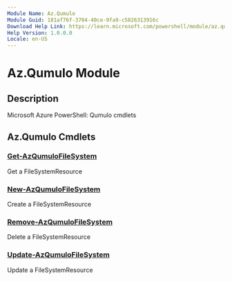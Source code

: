 ```yaml
---
Module Name: Az.Qumulo
Module Guid: 181af76f-3704-40ce-9fa9-c5826313916c
Download Help Link: https://learn.microsoft.com/powershell/module/az.qumulo
Help Version: 1.0.0.0
Locale: en-US
---
```


# Az.Qumulo Module
## Description
Microsoft Azure PowerShell: Qumulo cmdlets

## Az.Qumulo Cmdlets
### [Get-AzQumuloFileSystem](Get-AzQumuloFileSystem.md)
Get a FileSystemResource

### [New-AzQumuloFileSystem](New-AzQumuloFileSystem.md)
Create a FileSystemResource

### [Remove-AzQumuloFileSystem](Remove-AzQumuloFileSystem.md)
Delete a FileSystemResource

### [Update-AzQumuloFileSystem](Update-AzQumuloFileSystem.md)
Update a FileSystemResource

